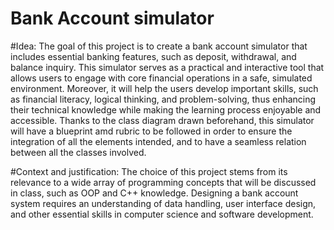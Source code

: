 # Bank Account simulator
#Idea: The goal of this project is to create a bank account simulator that includes essential banking features, such as deposit, withdrawal, and balance inquiry. This simulator serves as a practical and interactive tool that allows users to engage with core financial operations in a safe, simulated environment. Moreover, it will help the users develop important skills, such as financial literacy, logical thinking, and problem-solving, thus enhancing their technical knowledge while making the learning process enjoyable and accessible. Thanks to the class diagram drawn beforehand, this simulator will have a blueprint amd rubric to be followed in order to ensure the integration of all the elements intended, and to have a seamless relation between all the classes involved.




#Context and justification: The choice of this project stems from its relevance to a wide array of programming concepts that will be discussed in class, such as OOP and C++ knowledge. Designing a bank account system requires an understanding of data handling, user interface design, and other essential skills in computer science and software development.
